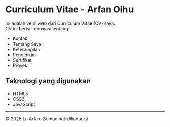 # Curriculum Vitae - Arfan Oihu

Ini adalah versi web dari Curriculum Vitae (CV) saya.  
CV ini berisi informasi tentang:
- Kontak
- Tentang Saya
- Keterampilan
- Pendidikan
- Sertifikat
- Proyek

## Teknologi yang digunakan
- HTML5
- CSS3
- JavaScript

---

© 2025 La Arfan. Semua hak dilindungi.
